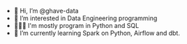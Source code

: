 - 👋 Hi, I’m @ghave-data
- 👀 I’m interested in Data Engineering programming
- 👨🏻‍💻 I'm mostly program in Python and SQL
- 🌱 I’m currently learning Spark on Python, Airflow and dbt.

<!---
ghave-data/ghave-data is a ✨ special ✨ repository because its `README.md` (this file) appears on your GitHub profile.
You can click the Preview link to take a look at your changes.
--->
